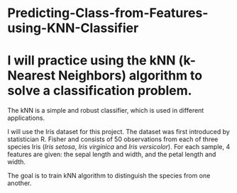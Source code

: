 # Predicting-Class-from-Features-using-KNN-Classifier
# I will practice using the kNN (k-Nearest Neighbors) algorithm to solve a classification problem.
The kNN is a simple and robust classifier, which is used in different applications.



I will use the Iris dataset for this project.
The dataset was first introduced by statistician R. Fisher and consists of 50 observations from each of three species Iris (_Iris setosa_, _Iris virginica_ and _Iris versicolor_). For each sample, 4 features are given: the sepal length and width, and the petal length and width.



The goal is to train kNN algorithm to distinguish the species from one another.
